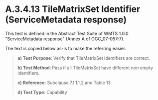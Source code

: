 # A.3.4.13 TileMatrixSet Identifier (ServiceMetadata response)

This test is defined in the Abstract Test Suite of WMTS 1.0.0 "ServiceMetadata response" (Annex A of OGC_07-057r7).

The text is copied below as-is to make the referring easier.

> **a) Test Purpose**: Verify that TileMatrixSet identifiers are correct.
>
> **b) Test Method**: Pass if all TileMatrixSet have different non empty identifiers.
>
> **c) Reference**: Subclause 7.1.1.1.2 and Table 13
>
> **d) Test Type**: Capability
